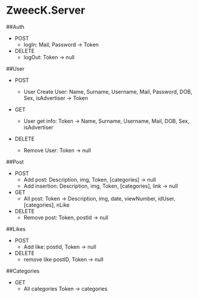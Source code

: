 # ZweecK.Server


##Auth
- POST
    - logIn:
      Mail, Password -> Token
- DELETE
    - logOut:
      Token -> null

<!-- User Done -->
##User
- POST 
  - User Create User:
    Name, Surname, Username, Mail, Password, DOB, Sex, isAdvertiser -> Token
  
- GET
  - User get info:
    Token -> Name, Surname, Username, Mail, DOB, Sex, isAdvertiser

- DELETE 
  - Remove User:
    Token -> null


##Post
- POST
    - Add post:
        Description, img, Token, [categories] -> null
    - Add insertion:
        Description, img, Token, [categories], link -> null
- GET 
  - All post:
      Token -> Description, img, date, viewNumber, idUser, [categories], nLike
- DELETE
  - Remove post:
        Token, postId -> null
  

##Likes
- POST 
  - Add like:
      postId, Token -> null
- DELETE 
  - remove like
      postID, Token -> null

##Categories
- GET
  - All categories
    Token -> categories